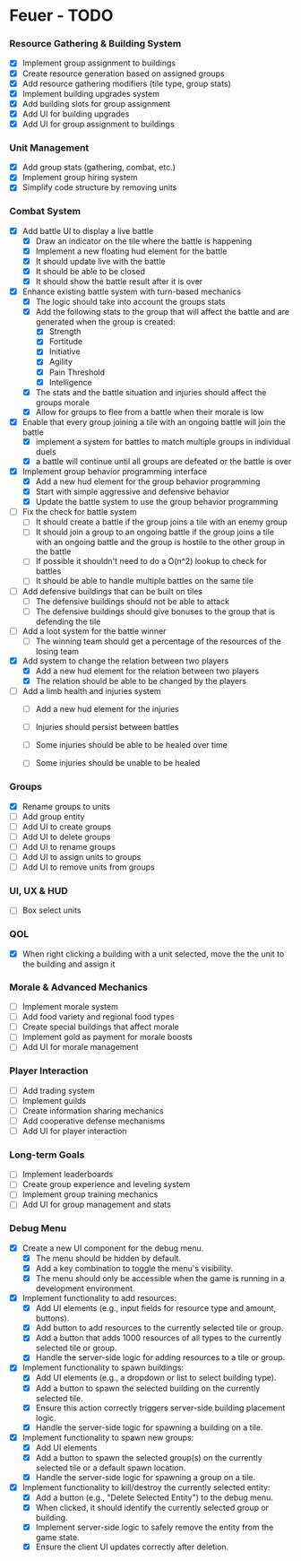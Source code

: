 # Feuer - TODO

### Resource Gathering & Building System

- [x] Implement group assignment to buildings
- [x] Create resource generation based on assigned groups
- [x] Add resource gathering modifiers (tile type, group stats)
- [x] Implement building upgrades system
- [x] Add building slots for group assignment
- [x] Add UI for building upgrades
- [x] Add UI for group assignment to buildings

### Unit Management

- [x] Add group stats (gathering, combat, etc.)
- [x] Implement group hiring system
- [x] Simplify code structure by removing units

### Combat System

- [x] Add battle UI to display a live battle
  - [x] Draw an indicator on the tile where the battle is happening
  - [x] Implement a new floating hud element for the battle
  - [x] It should update live with the battle
  - [x] It should be able to be closed
  - [x] It should show the battle result after it is over
- [x] Enhance existing battle system with turn-based mechanics
  - [x] The logic should take into account the groups stats
  - [x] Add the following stats to the group that will affect the battle and are generated when the group is created:
    - [x] Strength
    - [x] Fortitude
    - [x] Initiative
    - [x] Agility
    - [x] Pain Threshold
    - [x] Intelligence
  - [x] The stats and the battle situation and injuries should affect the groups morale
  - [x] Allow for groups to flee from a battle when their morale is low
- [x] Enable that every group joining a tile with an ongoing battle will join the battle
  - [x] implement a system for battles to match multiple groups in individual duels
  - [x] a battle will continue until all groups are defeated or the battle is over
- [x] Implement group behavior programming interface
  - [x] Add a new hud element for the group behavior programming
  - [x] Start with simple aggressive and defensive behavior
  - [x] Update the battle system to use the group behavior programming
- [ ] Fix the check for battle system
  - [ ] It should create a battle if the group joins a tile with an enemy group
  - [ ] It should join a group to an ongoing battle if the group joins a tile with an ongoing battle and the group is hostile to the other group in the battle
  - [ ] If possible it shouldn't need to do a O(n^2) lookup to check for battles
  - [ ] It should be able to handle multiple battles on the same tile
- [ ] Add defensive buildings that can be built on tiles
  - [ ] The defensive buildings should not be able to attack
  - [ ] The defensive buildings should give bonuses to the group that is defending the tile
- [ ] Add a loot system for the battle winner
  - [ ] The winning team should get a percentage of the resources of the losing team
- [x] Add system to change the relation between two players
  - [x] Add a new hud element for the relation between two players
  - [x] The relation should be able to be changed by the players
- [ ] Add a limb health and injuries system
  - [ ] Add a new hud element for the injuries
  - [ ] Injuries should persist between battles
  - [ ] Some injuries should be able to be healed over time
  - [ ] Some injuries should be unable to be healed


### Groups

- [x] Rename groups to units
- [ ] Add group entity
- [ ] Add UI to create groups
- [ ] Add UI to delete groups
- [ ] Add UI to rename groups
- [ ] Add UI to assign units to groups
- [ ] Add UI to remove units from groups

### UI, UX & HUD

- [ ] Box select units


### QOL

- [x] When right clicking a building with a unit selected, move the the unit to the building and assign it

### Morale & Advanced Mechanics

- [ ] Implement morale system
- [ ] Add food variety and regional food types
- [ ] Create special buildings that affect morale
- [ ] Implement gold as payment for morale boosts
- [ ] Add UI for morale management

### Player Interaction

- [ ] Add trading system
- [ ] Implement guilds
- [ ] Create information sharing mechanics
- [ ] Add cooperative defense mechanisms
- [ ] Add UI for player interaction

### Long-term Goals

- [ ] Implement leaderboards
- [ ] Create group experience and leveling system
- [ ] Implement group training mechanics
- [ ] Add UI for group management and stats

### Debug Menu

- [x] Create a new UI component for the debug menu.
  - [x] The menu should be hidden by default.
  - [x] Add a key combination to toggle the menu's visibility.
  - [x] The menu should only be accessible when the game is running in a development environment.
- [x] Implement functionality to add resources:
  - [x] Add UI elements (e.g., input fields for resource type and amount, buttons).
  - [x] Add button to add resources to the currently selected tile or group.
  - [x] Add a button that adds 1000 resources of all types to the currently selected tile or group.
  - [x] Handle the server-side logic for adding resources to a tile or group.
- [x] Implement functionality to spawn buildings:
  - [x] Add UI elements (e.g., a dropdown or list to select building type).
  - [x] Add a button to spawn the selected building on the currently selected tile.
  - [x] Ensure this action correctly triggers server-side building placement logic.
  - [x] Handle the server-side logic for spawning a building on a tile.
- [x] Implement functionality to spawn new groups:
  - [x] Add UI elements
  - [x] Add a button to spawn the selected group(s) on the currently selected tile or a default spawn location.
  - [x] Handle the server-side logic for spawning a group on a tile.
- [x] Implement functionality to kill/destroy the currently selected entity:
  - [x] Add a button (e.g., "Delete Selected Entity") to the debug menu.
  - [x] When clicked, it should identify the currently selected group or building.
  - [x] Implement server-side logic to safely remove the entity from the game state.
  - [x] Ensure the client UI updates correctly after deletion.
